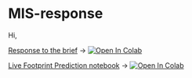 # MIS-response

Hi,

<a href="https://colab.research.google.com/github/fraserlkennedy/MIS-response/blob/main/Response-to-MIS-task-notebook_22.11.2023.ipynb">Response to the brief</a>  &rarr; <a target="_blank" href="https://colab.research.google.com/github/fraserlkennedy/MIS-response/blob/main/Response-to-MIS-task-notebook_22.11.2023.ipynb">
  <img src="https://colab.research.google.com/assets/colab-badge.svg" alt="Open In Colab"/>

<a href="https://colab.research.google.com/github/fraserlkennedy/MIS-response/blob/main/Live-Huggingface-model-prediction.ipynb">Live Footprint Prediction notebook</a> &rarr; <a target="_blank" href="https://colab.research.google.com/github/fraserlkennedy/MIS-response/blob/main/Live-Huggingface-model-prediction.ipynb">
  <img src="https://colab.research.google.com/assets/colab-badge.svg" alt="Open In Colab"/>

